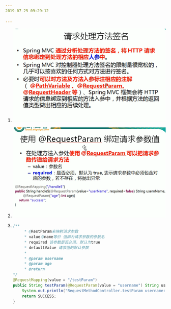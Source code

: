```yaml
---
2019-07-25 09:29:12

---
```




1. ![1564018172154](图/1564018172154.png)



2. ![1564018189112](图/1564018189112.png)

3. ```java
   /**
        * @RestParam来映射请求参数
        * value与name等价 值即为请求参数的参数名
        * required 该参数是否必须，默认为true
        * defaultValue 请求值的默认参数
        *
        * @param username
        * @param age
        * @return
   */
   @RequestMapping(value = "/testParam")
   public String testParam(@RequestParam(value = "username") String username,@RequestParam(value = "age",required = false,defaultValue = "0") int age){
       System.out.println("RequestMethodController.testParam username: "+username+" age: "+age);
       return SUCCESS;
   }
   ```

   